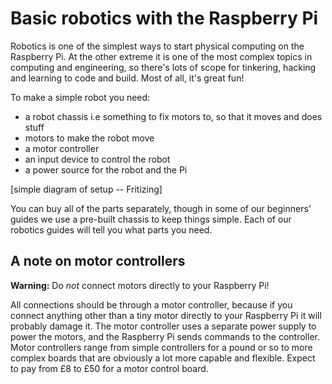 # Basic robotics with the Raspberry Pi

Robotics is one of the simplest ways to start physical computing on the Raspberry Pi. At the other extreme it is one of the most complex topics in computing and engineering, so there's lots of scope for tinkering, hacking and learning to code and build. Most of all, it's great fun!

To make a simple robot you need:

- a robot chassis i.e something to fix motors to, so that it moves and does stuff
- motors to make the robot move
- a motor controller
- an input device to control the robot 
- a power source for the robot and the Pi

[simple diagram of setup -- Fritizing]

You can buy all of the parts separately, though in some of our beginners' guides we use a pre-built chassis to keep things simple. Each of our robotics guides will tell you what parts you need.

## A note on motor controllers

**Warning:** Do *not* connect motors directly to your Raspberry Pi! 

All connections should be through a motor controller, because if you connect anything other than a tiny motor directly to your Raspberry Pi it will probably damage it. The motor controller uses a separate power supply to power the motors, and the Raspberry Pi sends commands to the controller. Motor controllers range from simple controllers for a pound or so to more complex boards that are obviously a lot more capable and flexible. Expect to pay from £8 to £50 for a motor control board.



